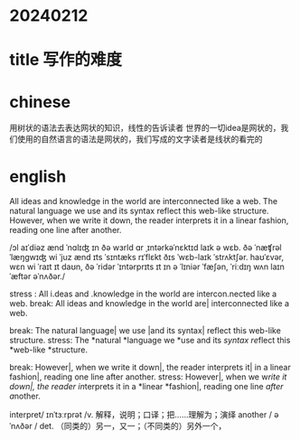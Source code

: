 # 20240212

# title 写作的难度

# chinese 
 用树状的语法去表达网状的知识，线性的告诉读者
 世界的一切idea是网状的，我们使用的自然语言的语法是网状的，我们写成的文字读者是线状的看完的
# english
All ideas and knowledge in the world are interconnected like a web. The natural language we use and its syntax reflect this web-like structure. However, when we write it down, the reader interprets it in a linear fashion, reading one line after another.

/ɔl aɪˈdiəz ænd ˈnɑlɪʤ ɪn ðə wɜrld ɑr ˌɪntərkəˈnɛktɪd laɪk ə wɛb. ðə ˈnæʧrəl ˈlæŋɡwɪʤ wi ˈjuz ænd ɪts ˈsɪntæks rɪˈflɛkt ðɪs ˈwɛb-laɪk ˈstrʌktʃər. haʊˈɛvər, wɛn wi ˈraɪt ɪt daʊn, ðə ˈridər ˈɪntərprɪts ɪt ɪn ə ˈlɪniər ˈfæʃən, ˈriːdɪŋ wʌn laɪn ˈæftər əˈnʌðər./

stress : All i.deas and .knowledge in the world are intercon.nected like a web.
break: All ideas and knowledge in the world are| interconnected like a web.

break: The natural language| we use |and its syntax| reflect this web-like structure.
stress: The *natural *language we *use and its *syntax re*flect this *web-like *structure.

break: However|, when we write it down|, the reader interprets it| in a linear fashion|, reading one line after another.
stress: However|, when we w*rite it down|, the reader in*terprets it in a *linear *fashion|, reading one line *after a*nother.


interpret/ ɪnˈtɜːrprət /v.  解释，说明；口译；把……理解为；演绎
another / əˈnʌðər / det.  （同类的）另一，又一；（不同类的）另外一个，

